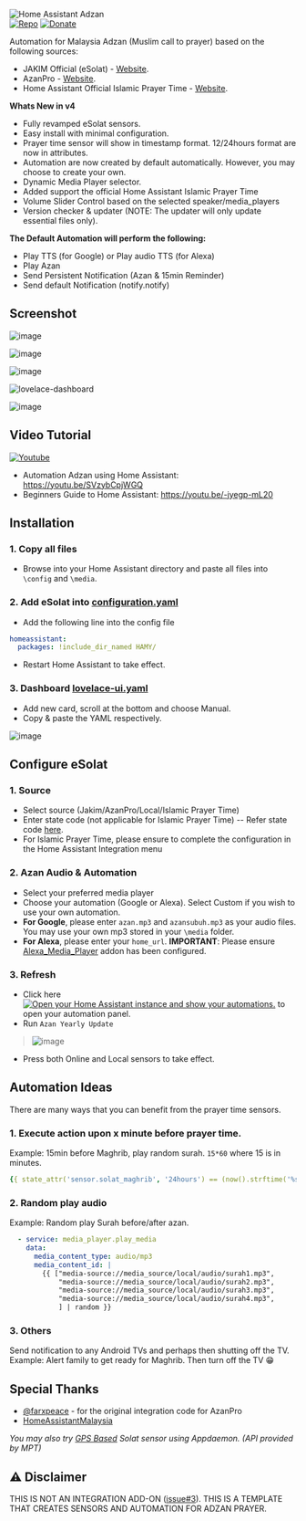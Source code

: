 ![Home Assistant Adzan](https://user-images.githubusercontent.com/1905339/170957516-6173d318-2600-4372-bc19-b13e224272de.png)\
[![Repo](https://img.shields.io/badge/zubir2k-repository-brightgreen?logo=github)](https://zubirco.de/) 
[![Donate](https://img.shields.io/badge/donate-Coffee-yellow.svg)](https://zubirco.de/buymecoffee)

Automation for Malaysia Adzan (Muslim call to prayer) based on the following sources:
- JAKIM Official (eSolat) - [Website](https://www.e-solat.gov.my).
- AzanPro - [Website](https://api.azanpro.com).
- Home Assistant Official Islamic Prayer Time - [Website](https://www.home-assistant.io/integrations/islamic_prayer_times).

**Whats New in v4**
- Fully revamped eSolat sensors.
- Easy install with minimal configuration.
- Prayer time sensor will show in timestamp format. 12/24hours format are now in attributes.
- Automation are now created by default automatically. However, you may choose to create your own.
- Dynamic Media Player selector.
- Added support the official Home Assistant Islamic Prayer Time
- Volume Slider Control based on the selected speaker/media_players
- Version checker & updater (NOTE: The updater will only update essential files only).

**The Default Automation will perform the following:**
- Play TTS (for Google) or Play audio TTS (for Alexa)
- Play Azan
- Send Persistent Notification (Azan & 15min Reminder)
- Send default Notification (notify.notify)

## Screenshot
![image](https://user-images.githubusercontent.com/1905339/154905774-b63319d5-4b4b-46e5-9fab-8efdeeb10400.png)

![image](https://github.com/zubir2k/HomeAssistantAdzan/assets/1905339/edf6e02f-d883-4bcd-860b-1a0adcf85213)

![image](https://github.com/zubir2k/HomeAssistantAdzan/assets/1905339/83adcf9b-b3be-486e-872f-13c3a8136acd)

![lovelace-dashboard](https://user-images.githubusercontent.com/1905339/196147059-341c5e1d-17af-4d88-b9de-a0932759dc85.png)

![image](https://github.com/zubir2k/HomeAssistantAdzan/assets/1905339/f8a19c2a-dedf-45a1-905a-af0d4110d043)

## Video Tutorial

[![Youtube](https://user-images.githubusercontent.com/1905339/197347154-463881c9-dfdb-4dbb-ae03-5764022a0a84.png)](https://youtu.be/SVzybCpjWGQ)

- Automation Adzan using Home Assistant: https://youtu.be/SVzybCpjWGQ
- Beginners Guide to Home Assistant: https://youtu.be/-jyegp-mL20 

## Installation
### 1. Copy all files
- Browse into your Home Assistant directory and paste all files into `\config` and `\media`.

### 2. Add eSolat into [configuration.yaml](configuration.yaml)
- Add the following line into the config file

```yaml
homeassistant:
  packages: !include_dir_named HAMY/
```

- Restart Home Assistant to take effect.

### 3. Dashboard [lovelace-ui.yaml](lovelace-ui.yaml)
- Add new card, scroll at the bottom and choose Manual. 
- Copy & paste the YAML respectively.

![image](https://user-images.githubusercontent.com/1905339/196153827-56e67de2-1591-46aa-9b10-090d5dfb9633.png)

## Configure eSolat
### 1. Source
- Select source (Jakim/AzanPro/Local/Islamic Prayer Time)
- Enter state code (not applicable for Islamic Prayer Time) -- Refer state code [here](https://www.e-solat.gov.my/index.php?siteId=24&pageId=50). 
- For Islamic Prayer Time, please ensure to complete the configuration in the Home Assistant Integration menu

### 2. Azan Audio & Automation
- Select your preferred media player 
- Choose your automation (Google or Alexa). Select Custom if you wish to use your own automation.
- **For Google**, please enter `azan.mp3` and `azansubuh.mp3` as your audio files. You may use your own mp3 stored in your `\media` folder.
- **For Alexa**, please enter your `home_url`. **IMPORTANT**: Please ensure [Alexa_Media_Player](https://github.com/custom-components/alexa_media_player) addon has been configured.

### 3. Refresh
- Click here 
[![Open your Home Assistant instance and show your automations.](https://my.home-assistant.io/badges/automations.svg)](https://my.home-assistant.io/redirect/automations/) to open your automation panel.
- Run `Azan Yearly Update`

> ![image](https://user-images.githubusercontent.com/1905339/211257538-94f8e7fb-60dc-4fa9-a355-5e5ea887ece6.png)

- Press both Online and Local sensors to take effect. 

## Automation Ideas
There are many ways that you can benefit from the prayer time sensors.

### 1. Execute action upon x minute **before** prayer time.
Example: 15min before Maghrib, play random surah. `15*60` where 15 is in minutes.

```yaml
{{ state_attr('sensor.solat_maghrib', '24hours') == (now().strftime('%s') | int + 15*60) | timestamp_custom("%H:%M", false) }}
```

### 2. Random play audio
Example: Random play Surah before/after azan.

```yaml
  - service: media_player.play_media
    data:
      media_content_type: audio/mp3
      media_content_id: |
        {{ ["media-source://media_source/local/audio/surah1.mp3",
            "media-source://media_source/local/audio/surah2.mp3",
            "media-source://media_source/local/audio/surah3.mp3",
            "media-source://media_source/local/audio/surah4.mp3",
            ] | random }}
```

### 3. Others
Send notification to any Android TVs and perhaps then shutting off the TV. \
Example: Alert family to get ready for Maghrib. Then turn off the TV 😁

## Special Thanks
- [@farxpeace](https://github.com/farxpeace) - for the original integration code for AzanPro
- [HomeAssistantMalaysia](https://www.facebook.com/groups/homeassistantmalaysia)

*You may also try [GPS Based](https://github.com/zubir2k/HomeAssistantEsolatGPS) Solat sensor using Appdaemon. (API provided by MPT)*

## ⚠ Disclaimer
THIS IS NOT AN INTEGRATION ADD-ON ([issue#3](https://github.com/zubir2k/HomeAssistantAdzan/issues/3)). THIS IS A TEMPLATE THAT CREATES SENSORS AND AUTOMATION FOR ADZAN PRAYER.
